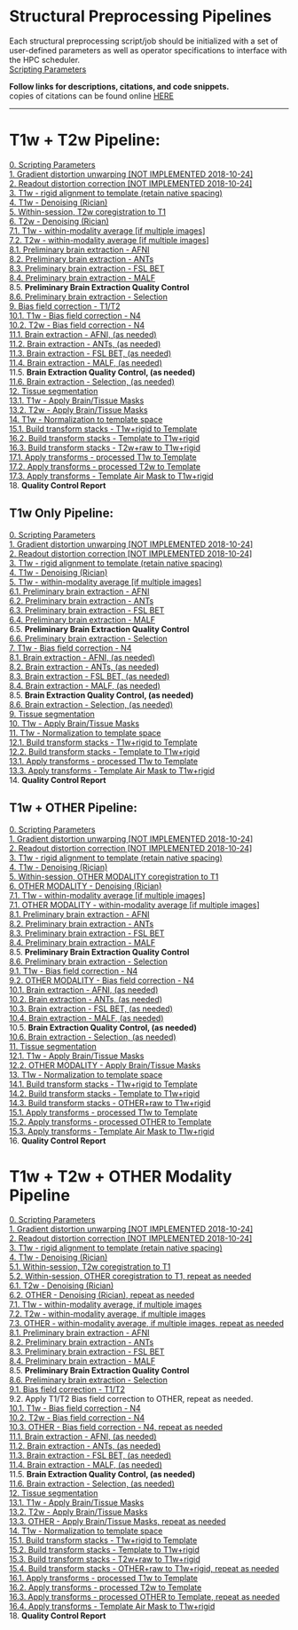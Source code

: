 # Structural Preprocessing Pipelines

Each structural preprocessing script/job should be initialized with a set of user-defined parameters as well as operator specifications to interface with the HPC scheduler.  
[Scripting Parameters](https://github.com/TKoscik/nimg_core/blob/master/pipelines/structural_preprocessing/scripting_parameters.md)

**Follow links for descriptions, citations, and code snippets.**  
copies of citations can be found online [HERE](https://paperpile.com/shared/5aInqX)  

***

# T1w + T2w Pipeline:
[0. Scripting Parameters](https://github.com/TKoscik/nimg_core/blob/master/pipelines/structural_preprocessing/scripting_parameters.md)  
[1. Gradient distortion unwarping [NOT IMPLEMENTED 2018-10-24]](https://github.com/TKoscik/nimg_core/blob/master/pipelines/structural_preprocessing/gradient_distortion_unwarping.md)  
[2. Readout distortion correction [NOT IMPLEMENTED 2018-10-24]](https://github.com/TKoscik/nimg_core/blob/master/pipelines/structural_preprocessing/readout_distortion_correction.md)  
[3. T1w - rigid alignment to template (retain native spacing)](https://github.com/TKoscik/nimg_core/blob/master/pipelines/structural_preprocessing/rigid_alignment.md)  
[4. T1w - Denoising (Rician)](https://github.com/TKoscik/nimg_core/blob/master/pipelines/structural_preprocessing/denoising.md)  
[5. Within-session, T2w coregistration to T1](https://github.com/TKoscik/nimg_core/blob/master/pipelines/structural_preprocessing/within_session_multimodal_registration.md)  
[6. T2w - Denoising (Rician)](https://github.com/TKoscik/nimg_core/blob/master/pipelines/structural_preprocessing/denoising.md)  
[7.1. T1w - within-modality average [if multiple images]](https://github.com/TKoscik/nimg_core/blob/master/pipelines/structural_preprocessing/within_modality_average.md)  
[7.2. T2w - within-modality average [if multiple images]](https://github.com/TKoscik/nimg_core/blob/master/pipelines/structural_preprocessing/within_modality_average.md)  
[8.1. Preliminary brain extraction - AFNI](https://github.com/TKoscik/nimg_core/blob/master/pipelines/structural_preprocessing/brain_extraction_AFNI.md)  
[8.2. Preliminary brain extraction - ANTs](https://github.com/TKoscik/nimg_core/blob/master/pipelines/structural_preprocessing/brain_extraction_ANTS.md)  
[8.3. Preliminary brain extraction - FSL BET](https://github.com/TKoscik/nimg_core/blob/master/pipelines/structural_preprocessing/brain_extraction_BET.md)  
[8.4. Preliminary brain extraction - MALF](https://github.com/TKoscik/nimg_core/blob/master/pipelines/structural_preprocessing/brain_extraction_MALF.md)  
8.5. __Preliminary Brain Extraction Quality Control__  
[8.6. Preliminary brain extraction - Selection](https://github.com/TKoscik/nimg_core/blob/master/pipelines/structural_preprocessing/brain_extraction_selection.md)  
[9. Bias field correction - T1/T2](https://github.com/TKoscik/nimg_core/blob/master/pipelines/structural_preprocessing/bias_field_correction_T1T2.md)  
[10.1. T1w - Bias field correction - N4](https://github.com/TKoscik/nimg_core/blob/master/pipelines/structural_preprocessing/bias_field_correction_N4.md)  
[10.2. T2w - Bias field correction - N4](https://github.com/TKoscik/nimg_core/blob/master/pipelines/structural_preprocessing/bias_field_correction_N4.md)  
[11.1. Brain extraction - AFNI, (as needed)](https://github.com/TKoscik/nimg_core/blob/master/pipelines/structural_preprocessing/brain_extraction_AFNI.md)  
[11.2. Brain extraction - ANTs, (as needed)](https://github.com/TKoscik/nimg_core/blob/master/pipelines/structural_preprocessing/brain_extraction_ANTS.md)  
[11.3. Brain extraction - FSL BET, (as needed)](https://github.com/TKoscik/nimg_core/blob/master/pipelines/structural_preprocessing/brain_extraction_BET.md)  
[11.4. Brain extraction - MALF, (as needed)](https://github.com/TKoscik/nimg_core/blob/master/pipelines/structural_preprocessing/brain_extraction_MALF.md)  
11.5. __Brain Extraction Quality Control, (as needed)__  
[11.6. Brain extraction - Selection, (as needed)](https://github.com/TKoscik/nimg_core/blob/master/pipelines/structural_preprocessing/brain_extraction_selection.md)  
[12. Tissue segmentation](https://github.com/TKoscik/nimg_core/blob/master/pipelines/structural_preprocessing/tissue_segmentation.md)  
[13.1. T1w - Apply Brain/Tissue Masks](https://github.com/TKoscik/nimg_core/blob/master/pipelines/structural_preprocessing/apply_masks.md)  
[13.2. T2w - Apply Brain/Tissue Masks](https://github.com/TKoscik/nimg_core/blob/master/pipelines/structural_preprocessing/apply_masks.md)  
[14. T1w - Normalization to template space](https://github.com/TKoscik/nimg_core/blob/master/pipelines/structural_preprocessing/normalization_to_template_space.md)  
[15.1. Build transform stacks - T1w+rigid to Template](https://github.com/TKoscik/nimg_core/blob/master/pipelines/structural_preprocessing/build_xfm_stack.md)  
[16.2. Build transform stacks - Template to T1w+rigid](https://github.com/TKoscik/nimg_core/blob/master/pipelines/structural_preprocessing/build_xfm_stack.md)  
[16.3. Build transform stacks - T2w+raw to T1w+rigid](https://github.com/TKoscik/nimg_core/blob/master/pipelines/structural_preprocessing/build_xfm_stack.md)  
[17.1. Apply transforms - processed T1w to Template](https://github.com/TKoscik/nimg_core/blob/master/pipelines/structural_preprocessing/apply_xfm.md)  
[17.2. Apply transforms - processed T2w to Template](https://github.com/TKoscik/nimg_core/blob/master/pipelines/structural_preprocessing/apply_xfm.md)  
[17.3. Apply transforms - Template Air Mask to T1w+rigid](https://github.com/TKoscik/nimg_core/blob/master/pipelines/structural_preprocessing/apply_xfm.md)  
18. __Quality Control Report__  
  
## T1w Only Pipeline:
[0. Scripting Parameters](https://github.com/TKoscik/nimg_core/blob/master/pipelines/structural_preprocessing/scripting_parameters.md)  
[1. Gradient distortion unwarping [NOT IMPLEMENTED 2018-10-24]](https://github.com/TKoscik/nimg_core/blob/master/pipelines/structural_preprocessing/gradient_distortion_unwarping.md)  
[2. Readout distortion correction [NOT IMPLEMENTED 2018-10-24]](https://github.com/TKoscik/nimg_core/blob/master/pipelines/structural_preprocessing/readout_distortion_correction.md)  
[3. T1w - rigid alignment to template (retain native spacing)](https://github.com/TKoscik/nimg_core/blob/master/pipelines/structural_preprocessing/rigid_alignment.md)  
[4. T1w - Denoising (Rician)](https://github.com/TKoscik/nimg_core/blob/master/pipelines/structural_preprocessing/denoising.md)  
[5. T1w - within-modality average [if multiple images]](https://github.com/TKoscik/nimg_core/blob/master/pipelines/structural_preprocessing/within_modality_average.md)  
[6.1. Preliminary brain extraction - AFNI](https://github.com/TKoscik/nimg_core/blob/master/pipelines/structural_preprocessing/brain_extraction_AFNI.md)  
[6.2. Preliminary brain extraction - ANTs](https://github.com/TKoscik/nimg_core/blob/master/pipelines/structural_preprocessing/brain_extraction_ANTS.md)  
[6.3. Preliminary brain extraction - FSL BET](https://github.com/TKoscik/nimg_core/blob/master/pipelines/structural_preprocessing/brain_extraction_BET.md)  
[6.4. Preliminary brain extraction - MALF](https://github.com/TKoscik/nimg_core/blob/master/pipelines/structural_preprocessing/brain_extraction_MALF.md)  
6.5. __Preliminary Brain Extraction Quality Control__  
[6.6. Preliminary brain extraction - Selection](https://github.com/TKoscik/nimg_core/blob/master/pipelines/structural_preprocessing/brain_extraction_selection.md)  
[7. T1w - Bias field correction - N4](https://github.com/TKoscik/nimg_core/blob/master/pipelines/structural_preprocessing/bias_field_correction_N4.md)  
[8.1. Brain extraction - AFNI, (as needed)](https://github.com/TKoscik/nimg_core/blob/master/pipelines/structural_preprocessing/brain_extraction_AFNI.md)  
[8.2. Brain extraction - ANTs, (as needed)](https://github.com/TKoscik/nimg_core/blob/master/pipelines/structural_preprocessing/brain_extraction_ANTS.md)  
[8.3. Brain extraction - FSL BET, (as needed)](https://github.com/TKoscik/nimg_core/blob/master/pipelines/structural_preprocessing/brain_extraction_BET.md)  
[8.4. Brain extraction - MALF, (as needed)](https://github.com/TKoscik/nimg_core/blob/master/pipelines/structural_preprocessing/brain_extraction_MALF.md)  
8.5. __Brain Extraction Quality Control, (as needed)__  
[8.6. Brain extraction - Selection, (as needed)](https://github.com/TKoscik/nimg_core/blob/master/pipelines/structural_preprocessing/brain_extraction_selection.md)  
[9. Tissue segmentation](https://github.com/TKoscik/nimg_core/blob/master/pipelines/structural_preprocessing/tissue_segmentation.md)  
[10. T1w - Apply Brain/Tissue Masks](https://github.com/TKoscik/nimg_core/blob/master/pipelines/structural_preprocessing/apply_masks.md)  
[11. T1w - Normalization to template space](https://github.com/TKoscik/nimg_core/blob/master/pipelines/structural_preprocessing/normalization_to_template_space.md)  
[12.1. Build transform stacks - T1w+rigid to Template](https://github.com/TKoscik/nimg_core/blob/master/pipelines/structural_preprocessing/build_xfm_stack.md)  
[12.2. Build transform stacks - Template to T1w+rigid](https://github.com/TKoscik/nimg_core/blob/master/pipelines/structural_preprocessing/build_xfm_stack.md)  
[13.1. Apply transforms - processed T1w to Template](https://github.com/TKoscik/nimg_core/blob/master/pipelines/structural_preprocessing/apply_xfm.md)  
[13.3. Apply transforms - Template Air Mask to T1w+rigid](https://github.com/TKoscik/nimg_core/blob/master/pipelines/structural_preprocessing/apply_xfm.md)  
14. __Quality Control Report__ 

## T1w + OTHER Pipeline:
[0. Scripting Parameters](https://github.com/TKoscik/nimg_core/blob/master/pipelines/structural_preprocessing/scripting_parameters.md)  
[1. Gradient distortion unwarping [NOT IMPLEMENTED 2018-10-24]](https://github.com/TKoscik/nimg_core/blob/master/pipelines/structural_preprocessing/gradient_distortion_unwarping.md)  
[2. Readout distortion correction [NOT IMPLEMENTED 2018-10-24]](https://github.com/TKoscik/nimg_core/blob/master/pipelines/structural_preprocessing/readout_distortion_correction.md)  
[3. T1w - rigid alignment to template (retain native spacing)](https://github.com/TKoscik/nimg_core/blob/master/pipelines/structural_preprocessing/rigid_alignment.md)  
[4. T1w - Denoising (Rician)](https://github.com/TKoscik/nimg_core/blob/master/pipelines/structural_preprocessing/denoising.md)  
[5. Within-session, OTHER MODALITY coregistration to T1](https://github.com/TKoscik/nimg_core/blob/master/pipelines/structural_preprocessing/within_session_multimodal_registration.md)  
[6. OTHER MODALITY - Denoising (Rician)](https://github.com/TKoscik/nimg_core/blob/master/pipelines/structural_preprocessing/denoising.md)  
[7.1. T1w - within-modality average [if multiple images]](https://github.com/TKoscik/nimg_core/blob/master/pipelines/structural_preprocessing/within_modality_average.md)  
[7.1. OTHER MODALITY - within-modality average [if multiple images]](https://github.com/TKoscik/nimg_core/blob/master/pipelines/structural_preprocessing/within_modality_average.md)  
[8.1. Preliminary brain extraction - AFNI](https://github.com/TKoscik/nimg_core/blob/master/pipelines/structural_preprocessing/brain_extraction_AFNI.md)  
[8.2. Preliminary brain extraction - ANTs](https://github.com/TKoscik/nimg_core/blob/master/pipelines/structural_preprocessing/brain_extraction_ANTS.md)  
[8.3. Preliminary brain extraction - FSL BET](https://github.com/TKoscik/nimg_core/blob/master/pipelines/structural_preprocessing/brain_extraction_BET.md)  
[8.4. Preliminary brain extraction - MALF](https://github.com/TKoscik/nimg_core/blob/master/pipelines/structural_preprocessing/brain_extraction_MALF.md)  
8.5. __Preliminary Brain Extraction Quality Control__  
[8.6. Preliminary brain extraction - Selection](https://github.com/TKoscik/nimg_core/blob/master/pipelines/structural_preprocessing/brain_extraction_selection.md)  
[9.1. T1w - Bias field correction - N4](https://github.com/TKoscik/nimg_core/blob/master/pipelines/structural_preprocessing/bias_field_correction_N4.md)  
[9.2. OTHER MODALITY - Bias field correction - N4](https://github.com/TKoscik/nimg_core/blob/master/pipelines/structural_preprocessing/bias_field_correction_N4.md)  
[10.1. Brain extraction - AFNI, (as needed)](https://github.com/TKoscik/nimg_core/blob/master/pipelines/structural_preprocessing/brain_extraction_AFNI.md)  
[10.2. Brain extraction - ANTs, (as needed)](https://github.com/TKoscik/nimg_core/blob/master/pipelines/structural_preprocessing/brain_extraction_ANTS.md)  
[10.3. Brain extraction - FSL BET, (as needed)](https://github.com/TKoscik/nimg_core/blob/master/pipelines/structural_preprocessing/brain_extraction_BET.md)  
[10.4. Brain extraction - MALF, (as needed)](https://github.com/TKoscik/nimg_core/blob/master/pipelines/structural_preprocessing/brain_extraction_MALF.md)  
10.5. __Brain Extraction Quality Control, (as needed)__  
[10.6. Brain extraction - Selection, (as needed)](https://github.com/TKoscik/nimg_core/blob/master/pipelines/structural_preprocessing/brain_extraction_selection.md)  
[11. Tissue segmentation](https://github.com/TKoscik/nimg_core/blob/master/pipelines/structural_preprocessing/tissue_segmentation.md)  
[12.1. T1w - Apply Brain/Tissue Masks](https://github.com/TKoscik/nimg_core/blob/master/pipelines/structural_preprocessing/apply_masks.md)  
[12.2. OTHER MODALITY - Apply Brain/Tissue Masks](https://github.com/TKoscik/nimg_core/blob/master/pipelines/structural_preprocessing/apply_masks.md)  
[13. T1w - Normalization to template space](https://github.com/TKoscik/nimg_core/blob/master/pipelines/structural_preprocessing/normalization_to_template_space.md)  
[14.1. Build transform stacks - T1w+rigid to Template](https://github.com/TKoscik/nimg_core/blob/master/pipelines/structural_preprocessing/build_xfm_stack.md)  
[14.2. Build transform stacks - Template to T1w+rigid](https://github.com/TKoscik/nimg_core/blob/master/pipelines/structural_preprocessing/build_xfm_stack.md)  
[14.3. Build transform stacks - OTHER+raw to T1w+rigid](https://github.com/TKoscik/nimg_core/blob/master/pipelines/structural_preprocessing/build_xfm_stack.md)  
[15.1. Apply transforms - processed T1w to Template](https://github.com/TKoscik/nimg_core/blob/master/pipelines/structural_preprocessing/apply_xfm.md)  
[15.2. Apply transforms - processed OTHER to Template](https://github.com/TKoscik/nimg_core/blob/master/pipelines/structural_preprocessing/apply_xfm.md)  
[15.3. Apply transforms - Template Air Mask to T1w+rigid](https://github.com/TKoscik/nimg_core/blob/master/pipelines/structural_preprocessing/apply_xfm.md)  
16. __Quality Control Report__  

# T1w + T2w + OTHER Modality Pipeline
[0. Scripting Parameters](https://github.com/TKoscik/nimg_core/blob/master/pipelines/structural_preprocessing/scripting_parameters.md)  
[1. Gradient distortion unwarping [NOT IMPLEMENTED 2018-10-24]](https://github.com/TKoscik/nimg_core/blob/master/pipelines/structural_preprocessing/gradient_distortion_unwarping.md)  
[2. Readout distortion correction [NOT IMPLEMENTED 2018-10-24]](https://github.com/TKoscik/nimg_core/blob/master/pipelines/structural_preprocessing/readout_distortion_correction.md)  
[3. T1w - rigid alignment to template (retain native spacing)](https://github.com/TKoscik/nimg_core/blob/master/pipelines/structural_preprocessing/rigid_alignment.md)  
[4. T1w - Denoising (Rician)](https://github.com/TKoscik/nimg_core/blob/master/pipelines/structural_preprocessing/denoising.md)  
[5.1. Within-session, T2w coregistration to T1](https://github.com/TKoscik/nimg_core/blob/master/pipelines/structural_preprocessing/within_session_multimodal_registration.md)  
[5.2. Within-session, OTHER coregistration to T1, repeat as needed](https://github.com/TKoscik/nimg_core/blob/master/pipelines/structural_preprocessing/within_session_multimodal_registration.md)  
[6.1. T2w - Denoising (Rician)](https://github.com/TKoscik/nimg_core/blob/master/pipelines/structural_preprocessing/denoising.md)  
[6.2. OTHER - Denoising (Rician), repeat as needed](https://github.com/TKoscik/nimg_core/blob/master/pipelines/structural_preprocessing/denoising.md)  
[7.1. T1w - within-modality average, if multiple images](https://github.com/TKoscik/nimg_core/blob/master/pipelines/structural_preprocessing/within_modality_average.md)  
[7.2. T2w - within-modality average, if multiple images](https://github.com/TKoscik/nimg_core/blob/master/pipelines/structural_preprocessing/within_modality_average.md)  
[7.3. OTHER - within-modality average, if multiple images, repeat as needed](https://github.com/TKoscik/nimg_core/blob/master/pipelines/structural_preprocessing/within_modality_average.md)  
[8.1. Preliminary brain extraction - AFNI](https://github.com/TKoscik/nimg_core/blob/master/pipelines/structural_preprocessing/brain_extraction_AFNI.md)  
[8.2. Preliminary brain extraction - ANTs](https://github.com/TKoscik/nimg_core/blob/master/pipelines/structural_preprocessing/brain_extraction_ANTS.md)  
[8.3. Preliminary brain extraction - FSL BET](https://github.com/TKoscik/nimg_core/blob/master/pipelines/structural_preprocessing/brain_extraction_BET.md)  
[8.4. Preliminary brain extraction - MALF](https://github.com/TKoscik/nimg_core/blob/master/pipelines/structural_preprocessing/brain_extraction_MALF.md)  
8.5. __Preliminary Brain Extraction Quality Control__  
[8.6. Preliminary brain extraction - Selection](https://github.com/TKoscik/nimg_core/blob/master/pipelines/structural_preprocessing/brain_extraction_selection.md)  
[9.1. Bias field correction - T1/T2](https://github.com/TKoscik/nimg_core/blob/master/pipelines/structural_preprocessing/bias_field_correction_T1T2.md)  
9.2. Apply T1/T2 Bias field correction to OTHER, repeat as needed.  
[10.1. T1w - Bias field correction - N4](https://github.com/TKoscik/nimg_core/blob/master/pipelines/structural_preprocessing/bias_field_correction_N4.md)  
[10.2. T2w - Bias field correction - N4](https://github.com/TKoscik/nimg_core/blob/master/pipelines/structural_preprocessing/bias_field_correction_N4.md)  
[10.3. OTHER - Bias field correction - N4, repeat as needed](https://github.com/TKoscik/nimg_core/blob/master/pipelines/structural_preprocessing/bias_field_correction_N4.md)  
[11.1. Brain extraction - AFNI, (as needed)](https://github.com/TKoscik/nimg_core/blob/master/pipelines/structural_preprocessing/brain_extraction_AFNI.md)  
[11.2. Brain extraction - ANTs, (as needed)](https://github.com/TKoscik/nimg_core/blob/master/pipelines/structural_preprocessing/brain_extraction_ANTS.md)  
[11.3. Brain extraction - FSL BET, (as needed)](https://github.com/TKoscik/nimg_core/blob/master/pipelines/structural_preprocessing/brain_extraction_BET.md)  
[11.4. Brain extraction - MALF, (as needed)](https://github.com/TKoscik/nimg_core/blob/master/pipelines/structural_preprocessing/brain_extraction_MALF.md)  
11.5. __Brain Extraction Quality Control, (as needed)__  
[11.6. Brain extraction - Selection, (as needed)](https://github.com/TKoscik/nimg_core/blob/master/pipelines/structural_preprocessing/brain_extraction_selection.md)  
[12. Tissue segmentation](https://github.com/TKoscik/nimg_core/blob/master/pipelines/structural_preprocessing/tissue_segmentation.md)  
[13.1. T1w - Apply Brain/Tissue Masks](https://github.com/TKoscik/nimg_core/blob/master/pipelines/structural_preprocessing/apply_masks.md)  
[13.2. T2w - Apply Brain/Tissue Masks](https://github.com/TKoscik/nimg_core/blob/master/pipelines/structural_preprocessing/apply_masks.md)  
[13.3. OTHER - Apply Brain/Tissue Masks, repeat as needed](https://github.com/TKoscik/nimg_core/blob/master/pipelines/structural_preprocessing/apply_masks.md)  
[14. T1w - Normalization to template space](https://github.com/TKoscik/nimg_core/blob/master/pipelines/structural_preprocessing/normalization_to_template_space.md)  
[15.1. Build transform stacks - T1w+rigid to Template](https://github.com/TKoscik/nimg_core/blob/master/pipelines/structural_preprocessing/build_xfm_stack.md)  
[15.2. Build transform stacks - Template to T1w+rigid](https://github.com/TKoscik/nimg_core/blob/master/pipelines/structural_preprocessing/build_xfm_stack.md)  
[15.3. Build transform stacks - T2w+raw to T1w+rigid](https://github.com/TKoscik/nimg_core/blob/master/pipelines/structural_preprocessing/build_xfm_stack.md)   
[15.4. Build transform stacks - OTHER+raw to T1w+rigid, repeat as needed](https://github.com/TKoscik/nimg_core/blob/master/pipelines/structural_preprocessing/build_xfm_stack.md)  
[16.1. Apply transforms - processed T1w to Template](https://github.com/TKoscik/nimg_core/blob/master/pipelines/structural_preprocessing/apply_xfm.md)  
[16.2. Apply transforms - processed T2w to Template](https://github.com/TKoscik/nimg_core/blob/master/pipelines/structural_preprocessing/apply_xfm.md)  
[16.3. Apply transforms - processed OTHER to Template, repeat as needed](https://github.com/TKoscik/nimg_core/blob/master/pipelines/structural_preprocessing/apply_xfm.md)  
[16.4. Apply transforms - Template Air Mask to T1w+rigid](https://github.com/TKoscik/nimg_core/blob/master/pipelines/structural_preprocessing/apply_xfm.md)  
18. __Quality Control Report__ 
